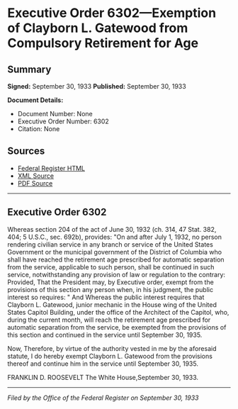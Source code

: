 # Executive Order 6302—Exemption of Clayborn L. Gatewood from Compulsory Retirement for Age

## Summary

**Signed:** September 30, 1933
**Published:** September 30, 1933

**Document Details:**
- Document Number: None
- Executive Order Number: 6302
- Citation: None

## Sources
- [Federal Register HTML](https://www.presidency.ucsb.edu/documents/executive-order-6302-exemption-clayborn-l-gatewood-from-compulsory-retirement-for-age)
- [XML Source](None)
- [PDF Source](None)

---

## Executive Order 6302

Whereas section 204 of the act of June 30, 1932 (ch. 314, 47 Stat. 382, 404; 5 U.S.C., sec. 692b), provides:
"On and after July 1, 1932, no person rendering civilian service in any branch or service of the United States Government or the municipal government of the District of Columbia who shall have reached the retirement age prescribed for automatic separation from the service, applicable to such person, shall be continued in such service, notwithstanding any provision of law or regulation to the contrary: Provided, That the President may, by Executive order, exempt from the provisions of this section any person when, in his judgment, the public interest so requires: "
And Whereas the public interest requires that Clayborn L. Gatewood, junior mechanic in the House wing of the United States Capitol Building, under the office of the Architect of the Capitol, who, during the current month, will reach the retirement age prescribed for automatic separation from the service, be exempted from the provisions of this section and continued in the service until September 30, 1935.

Now, Therefore, by virtue of the authority vested in me by the aforesaid statute, I do hereby exempt Clayborn L. Gatewood from the provisions thereof and continue him in the service until September 30, 1935.

FRANKLIN D. ROOSEVELT
The White House,September 30, 1933.

---

*Filed by the Office of the Federal Register on September 30, 1933*
